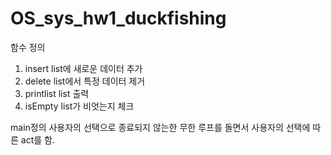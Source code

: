 # OS_sys_hw1_duckfishing

함수 정의
1. insert
  list에 새로운 데이터 추가 
2. delete
  list에서 특정 데이터 제거
3. printlist
  list 출력
4. isEmpty
  list가 비엇는지 체크


main정의
  사용자의 선택으로 종료되지 않는한 무한 루프를 돌면서 사용자의 선택에 따른 act를 함.
